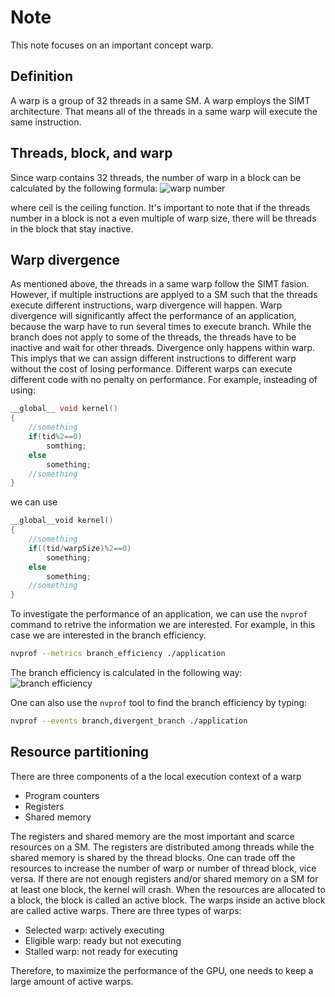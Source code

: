 # Note
This note focuses on an important concept warp.

## Definition
A warp is a group of 32 threads in a same SM. A warp employs the SIMT architecture. That means all of the threads
in a same warp will execute the same instruction.

## Threads, block, and warp
Since warp contains 32 threads, the number of warp in a block can be calculated by the following formula:
![warp number](/home/maxwellcui/research/cuda_practice/warp/warp_number.png)

where ceil is the ceiling function. It's important to note that if the threads number in a block is not a even multiple of warp size, there will be threads in
the block that stay inactive.

## Warp divergence
As mentioned above, the threads in a same warp follow the SIMT fasion. However,
if multiple instructions are applyed to a SM such that the threads execute 
different instructions, warp divergence will happen. Warp divergence will 
significantly affect the performance of an application, because the warp have to
run several times to execute branch. While the branch does not apply to some of 
the threads, the threads have to be inactive and wait for other threads. 
Divergence only happens within warp. This implys that we can assign different 
instructions to different warp without the cost of losing performance. Different
warps can execute different code with no penalty on performance.
For example, insteading of using:
```C++
__global__ void kernel()
{
	//something
	if(tid%2==0) 
		somthing;
	else 
		something;
	//something
}
```
we can use
```C++
__global__void kernel()
{
	//something
	if((tid/warpSize)%2==0)
		something;
	else
		something;
	//something
}
```
To investigate the performance of an application, we can use the `nvprof` 
command to retrive the information we are interested. For example, in this case
we are interested in the branch efficiency.
```bash
nvprof --metrics branch_efficiency ./application
```
The branch efficiency is calculated in the following way:
![branch efficiency](/home/maxwellcui/research/cuda_practice/warp/branch_efficiency.png)

One can also use the `nvprof` tool to find the branch efficiency by typing:
```bash
nvprof --events branch,divergent_branch ./application
```

## Resource partitioning
There are three components of a the local execution context of a warp
- Program counters
- Registers
- Shared memory

The registers and shared memory are the most important and scarce resources on
a SM. The registers are distributed among threads while the shared memory is 
shared by the thread blocks. One can trade off the resources to increase the 
number of warp or number of thread block, vice versa.
If there are not enough registers and/or shared memory on a SM for at least one
block, the kernel will crash.
When the resources are allocated to a block, the block is called an active 
block. The warps inside an active block are called active warps. There are three types of warps:
- Selected warp: actively executing
- Eligible warp: ready but not executing
- Stalled warp: not ready for executing

Therefore, to maximize the performance of the GPU, one needs to keep a large amount of active warps.
